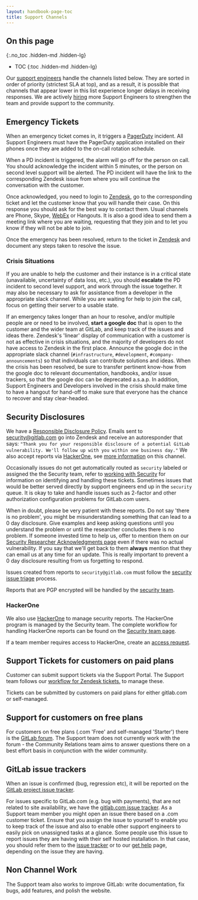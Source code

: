 ```yaml
---
layout: handbook-page-toc
title: Support Channels
---
```


## On this page
{:.no_toc .hidden-md .hidden-lg}

- TOC
{:toc .hidden-md .hidden-lg}

Our [support engineers](/job-families/engineering/support-engineer) handle the channels listed below. They are sorted in order of priority (strictest SLA at top), and as a result, it is possible that channels that appear lower in this list experience longer delays in receiving responses. We are actively [hiring](/jobs/) more Support Engineers to strengthen the team and provide support to the community.

## Emergency Tickets

When an emergency ticket comes in, it triggers a [PagerDuty](https://gitlab.pagerduty.com) incident. All Support Engineers must have the PagerDuty application installed on their phones once they are added to the on-call rotation schedule.

When a PD incident is triggered, the alarm will go off for the person on call. You should acknowledge the incident within 5 minutes, or the person on second level support will be alerted. The PD incident will have the link to the corresponding Zendesk issue from where you will continue the conversation with the customer.

Once acknowledged, you need to login to [Zendesk](https://gitlab.Zendesk.com), go to the corresponding ticket and let the customer know that you will handle their case. On this response you should ask for the best way to contact them. Usual channels are Phone, Skype, [WebEx](/handbook/support/onboarding/#webex) or Hangouts. It is also a good idea to send them a meeting link where you are waiting, requesting that they join and to let you know if they will not be able to join.

Once the emergency has been resolved, return to the ticket in [Zendesk](https://gitlab.Zendesk.com) and document any steps taken to resolve the issue.

### Crisis Situations

If you are unable to help the customer and their instance is in a critical state (unavailable, uncertainty of data loss, etc.), you should **escalate** the PD incident to second level support, and work through the issue together. It may also be necessary to ask for assistance from a developer in the appropriate slack channel. While you are waiting for help to join the call, focus on getting their server to a usable state.

If an emergency takes longer than an hour to resolve, and/or multiple people are or need to be involved, **start a google doc** that is open to the customer and the wider team at GitLab, and keep track of the issues and ideas there. Zendesk's 'linear' display of communication with a customer is not as effective in crisis situations, and the majority of developers do not have access to Zendesk in the first place. Announce the google doc in the appropriate slack channel (`#infrastructure`, `#development`, `#company-announcements`) so that individuals can contribute solutions and ideas. When the crisis has been resolved, be sure to transfer pertinent know-how from the google doc to relevant documentation, handbooks, and/or issue trackers, so that the google doc can be deprecated a.s.a.p.  In addition, Support Engineers and Developers involved in the crisis should make time to have a hangout for hand-off to make sure that everyone has the chance to recover and stay clear-headed.

## Security Disclosures

We have a [Responsible Disclosure Policy](/security/disclosure/). Emails sent to security@gitlab.com go into Zendesk and receive an autoresponder that says:
`"Thank you for your responsible disclosure of a potential GitLab vulnerability. We'll follow up with you within one business day."`
We also accept reports via [HackerOne](https://hackerone.com/gitlab), see [more information](/handbook/support/channels#hackerone) on this channel.

Occasionally issues do not get automatically routed as `security` labeled or assigned the the Security team, refer to [working with Security](/handbook/support/workflows/working_with_security.html) for information on identifying and handling
these tickets.  Sometimes issues that would be better served directly by support engineers end up in the `security`
queue.  It is okay to take and handle issues such as 2-factor and other authorization configuration problems for GitLab.com
users.

When in doubt, please be very patient with these reports. Do not say 'there is no problem', you might be misunderstanding something that can lead to a 0 day disclosure. Give examples and keep asking questions until you understand the problem or until the researcher concludes there is no problem. If someone invested time to help us, offer to mention them on our [Security Researcher Acknowledgments page](/security/vulnerability-acknowledgements/) even if there was no actual vulnerability. If you say that we'll get back to them **always** mention that they can email us at any time for an update. This is really important to prevent a 0 day disclosure resulting from us forgetting to respond.

Issues created from reports to `security@gitlab.com` must follow the [security issue triage](/handbook/engineering/security/#issue-triage) process.

Reports that are PGP encrypted will be handled by the [security team](/handbook/engineering/security/#external-contact-information).

### HackerOne

We also use [HackerOne](https://hackerone.com/gitlab) to manage security reports. The HackerOne program is managed by the Security team.  The complete workflow for handling HackerOne reports can be found on the [Security team page](/handbook/engineering/security/#hackerone-reports).

If a team member requires access to HackerOne, create an [access request](https://gitlab.com/gitlab-com/access-requests/issues/new?issuable_template=New%20Access%20Request).

## Support Tickets for customers on paid plans

Customer can submit support tickets via the Support Portal. The Support team follows our [workflow for Zendesk tickets.](/handbook/support/workflows) to manage these.

Tickets can be submitted by customers on paid plans for either gitlab.com or self-managed.

## Support for customers on free plans

For customers on free plans (.com 'Free' and self-managed 'Starter') there is the [GitLab forum](https://forum.gitlab.com). The Support team does not currently work with the forum - the Community Relations team aims to answer questions there on a best effort basis in conjunction with the wider community.

## GitLab issue trackers

When an issue is confirmed (bug, regression etc), it will be reported on the [GitLab project issue tracker](https://gitlab.com/gitlab-org/gitlab/issues).

For issues specific to GitLab.com (e.g. bug with payments), that are not related to site availability, we have the [gitlab.com issue tracker](https://gitlab.com/gitlab-com/support-forum/issues). As a Support team member you might open an issue there based on a .com customer ticket. Ensure that you assign the issue to yourself to enable you to keep track of the issue and also to enable other support engineers to easily pick on unassigned tasks at a glance. Some people use this issue to report issues they are having with their self hosted installation. In that case, you should refer them to the [issue tracker](https://gitlab.com/gitlab-org/gitlab/issues) or to our [get help](/get-help/) page, depending on the issue they are having.

## Non Channel Work

The Support team also works to improve GitLab: write documentation, fix bugs, add features, and polish the website.
